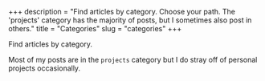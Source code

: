 +++
description = "Find articles by category. Choose your path. The 'projects' category has the majority of posts, but I sometimes also post in others."
title = "Categories"
slug = "categories"
+++

Find articles by category.

Most of my posts are in the `projects` category but I do stray off of personal projects occasionally.
